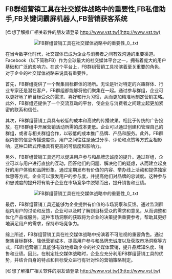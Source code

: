 ## **FB群组营销工具在社交媒体战略中的重要性,FB私信助手,FB关键词霸屏机器人,FB营销获客系统**

[😍想了解推广相关软件的朋友请登录 http://www.vst.tw](http://www.vst.tw)

 <center><img src="https://vst.tw/MP4/tuiguang/png/0.png" alt="FB群组营销工具在社交媒体战略中的重要性_0_.txt"></center>

在当今数字化时代，社交媒体已成为企业与消费者之间有效沟通的重要渠道。Facebook（以下简称FB）作为全球最大的社交媒体平台之一，拥有着庞大的用户基础和广泛的影响力。在这个平台上，FB群组营销工具扮演着至关重要的角色，对于企业的社交媒体战略来说具有重要性。

首先，FB群组提供了一个聚集目标群体的场所。无论是针对特定的兴趣群体、行业专家还是潜在客户，FB群组都能够将他们聚集在一起。通过参与群组，企业可以更好地了解目标受众的需求、喜好和行为习惯，从而更加精准地制定营销策略。此外，FB群组还提供了一个交流互动的平台，使企业与消费者之间建立起更加紧密的联系和信任。

其次，FB群组营销工具具有较低的成本和高效的传播效果。相比于传统的广告投放，在FB群组中开展营销活动所需的成本更低。企业可以通过创建和管理自己的群组，或者与相关群组合作，以较低的成本推广品牌、产品和服务。此外，FB群组内部的信息传播速度快，用户之间往往是通过分享、评论和点赞等方式互相影响，这种口碑式传播具有更高的可信度和影响力。

另外，FB群组营销工具还可以促进用户参与和品牌忠诚度的提升。通过群组，企业可以与用户进行直接的互动，回答他们的问题、解决他们的疑虑，从而建立起良好的用户体验和品牌形象。通过定期发布有价值的内容、举办线上活动和提供独家优惠等方式，企业可以激发用户的参与度，并提高他们对品牌的忠诚度。这种参与和忠诚度的提升将有助于企业在市场竞争中脱颖而出，提升销售和业绩。

 <center><img src="https://vst.tw/MP4/tuiguang/png/2.png" alt="FB群组营销工具在社交媒体战略中的重要性_0_.txt"></center>

最后，FB群组营销工具还能够为企业提供有价值的市场洞察和反馈。通过监测群组内用户的讨论和反馈，企业可以及时了解到目标受众的需求和意见，从而调整和优化产品或服务。这种市场洞察的获取将为企业的决策提供重要参考，帮助其更好地满足用户的需求，保持市场竞争力。

综上所述，FB群组营销工具在社交媒体战略中扮演着不可忽视的重要角色。通过聚集目标群体、降低营销成本、提高用户参与和品牌忠诚度以及获取市场洞察等方式，FB群组营销工具能够有效地推动企业的社交媒体营销，提升品牌知名度、销售和业绩。因此，在制定社交媒体战略时，企业应充分利用FB群组营销工具的优势，并结合自身的特点和目标受众进行有针对性的营销策略制定。

[😍想了解推广相关软件的朋友请登录 http://www.vst.tw](http://www.vst.tw)



